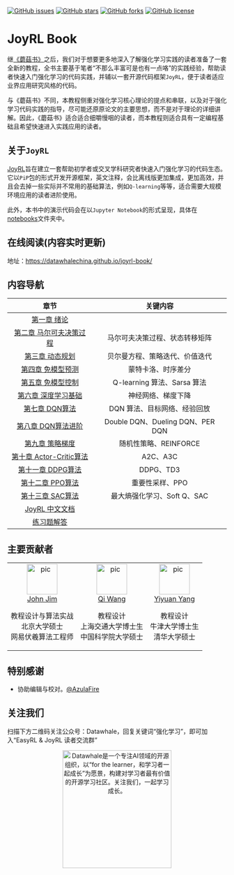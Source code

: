 [![GitHub issues](https://img.shields.io/github/issues/datawhalechina/joyrl-book)](https://github.com/datawhalechina/joyrl-book/issues) [![GitHub stars](https://img.shields.io/github/stars/datawhalechina/joyrl-book)](https://github.com/datawhalechina/joyrl-book/stargazers) [![GitHub forks](https://img.shields.io/github/forks/datawhalechina/joyrl-book)](https://github.com/datawhalechina/joyrl-book/network) [![GitHub license](https://img.shields.io/github/license/datawhalechina/joyrl-book)](https://github.com/datawhalechina/joyrl-book/blob/master/LICENSE)
# JoyRL Book

继[《蘑菇书》](https://github.com/datawhalechina/easy-rl)之后，我们对于想要更多地深入了解强化学习实践的读者准备了一套全新的教程，全书主要基于笔者“不那么丰富可是也有一点咯”的实践经验，帮助读者快速入门强化学习的代码实践，并辅以一套开源代码框架`JoyRL`，便于读者适应业界应用研究风格的代码。

与《蘑菇书》不同，本教程侧重对强化学习核心理论的提点和串联，以及对于强化学习代码实践的指导，尽可能还原原论文的主要思想，而不是对于理论的详细讲解。因此，《蘑菇书》适合适合细嚼慢咽的读者，而本教程则适合具有一定编程基础且希望快速进入实践应用的读者。


## 关于`JoyRL`

[JoyRL](https://github.com/datawhalechina/joyrl)旨在建立一套帮助初学者或交叉学科研究者快速入门强化学习的代码生态。它以`PiP`包的形式开发开源框架，英文注释，会比离线版更加集成，更加高效，并且会去掉一些实际并不常用的基础算法，例如`Q-learning`等等，适合需要大规模环境应用的读者进阶使用。

此外，本书中的演示代码会在以`Jupyter Notebook`的形式呈现，具体在[notebooks](./notebooks)文件夹中。


## 在线阅读(内容实时更新)

地址：https://datawhalechina.github.io/joyrl-book/

## 内容导航

|               章节                | 关键内容 |
| :-------------------------------: | :--: |
|       [第一章 绪论](https://datawhalechina.github.io/joyrl-book/#/ch1/main)       |  |
| [第二章 马尔可夫决策过程](https://datawhalechina.github.io/joyrl-book/#/ch2/main) | 马尔可夫决策过程、状态转移矩阵 |
|     [第三章 动态规划](https://datawhalechina.github.io/joyrl-book/#/ch3/main)     | 贝尔曼方程、策略迭代、价值迭代 |
|    [第四章 免模型预测](https://datawhalechina.github.io/joyrl-book/#/ch4/main)    | 蒙特卡洛、时序差分 |
|    [第五章 免模型控制](https://datawhalechina.github.io/joyrl-book/#/ch5/main)    | Q-learning 算法、Sarsa 算法 |
| [第六章 深度学习基础](https://datawhalechina.github.io/joyrl-book/#/ch6/main) | 神经网络、梯度下降 |
| [第七章 DQN算法](https://datawhalechina.github.io/joyrl-book/#/ch7/main) | DQN 算法、目标网络、经验回放 |
| [第八章 DQN算法进阶](https://datawhalechina.github.io/joyrl-book/#/ch8/main) | Double DQN、Dueling DQN、PER DQN |
| [第九章 策略梯度](https://datawhalechina.github.io/joyrl-book/#/ch9/main) | 随机性策略、REINFORCE |
| [第十章 Actor-Critic算法](https://datawhalechina.github.io/joyrl-book/#/ch10/main) | A2C、A3C |
| [第十一章 DDPG算法](https://datawhalechina.github.io/joyrl-book/#/ch11/main) | DDPG、TD3 |
| [第十二章 PPO算法](https://datawhalechina.github.io/joyrl-book/#/ch12/main) | 重要性采样、PPO |
| [第十三章 SAC算法](https://datawhalechina.github.io/joyrl-book/#/ch13/main) | 最大熵强化学习、Soft Q、SAC |
| [JoyRL 中文文档](https://datawhalechina.github.io/joyrl-book/#/joyrl_docs/main) |  |
| [练习题解答](https://datawhalechina.github.io/joyrl-book/#/appendix/main) |  |

## 主要贡献者

<table border="0">
  <tbody>
    <tr align="center" >
        <td>
         <a href="https://github.com/JohnJim0816"><img width="70" height="70" src="https://github.com/JohnJim0816.png?s=40" alt="pic"></a><br>
         <a href="https://github.com/JohnJim0816">John Jim</a>
         <p>教程设计与算法实战<br> 北京大学硕士<br> 网易伏羲算法工程师 </p>
        </td>
        <td>
            <a href="https://github.com/qiwang067"><img width="70" height="70" src="https://github.com/qiwang067.png?s=40" alt="pic"></a><br>
            <a href="https://github.com/qiwang067">Qi Wang</a> 
            <p>教程设计<br> 上海交通大学博士生<br> 中国科学院大学硕士</p>
        </td>
        <td>
            <a href="https://github.com/yyysjz1997"><img width="70" height="70" src="https://github.com/yyysjz1997.png?s=40" alt="pic"></a><br>
            <a href="https://github.com/yyysjz1997">Yiyuan Yang</a> 
            <p>教程设计 <br> 牛津大学博士生<br> 清华大学硕士</p>
        </td>
    </tr>
  </tbody>
</table>

## 特别感谢

* 协助编辑与校对。[@AzulaFire](https://github.com/limafang)

## 关注我们

扫描下方二维码关注公众号：Datawhale，回复关键词“强化学习”，即可加入“EasyRL & JoyRL 读者交流群”
<div align=center><img src="https://raw.githubusercontent.com/datawhalechina/easy-rl/master/docs/res/qrcode.jpeg" width = "250" height = "270" alt="Datawhale是一个专注AI领域的开源组织，以“for the learner，和学习者一起成长”为愿景，构建对学习者最有价值的开源学习社区。关注我们，一起学习成长。"></div>